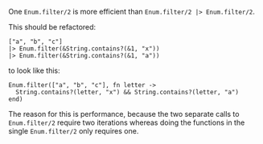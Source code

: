 One `Enum.filter/2` is more efficient than `Enum.filter/2 |> Enum.filter/2`.

This should be refactored:

    ["a", "b", "c"]
    |> Enum.filter(&String.contains?(&1, "x"))
    |> Enum.filter(&String.contains?(&1, "a"))

to look like this:

    Enum.filter(["a", "b", "c"], fn letter ->
      String.contains?(letter, "x") && String.contains?(letter, "a")
    end)

The reason for this is performance, because the two separate calls
to `Enum.filter/2` require two iterations whereas doing the
functions in the single `Enum.filter/2` only requires one.
